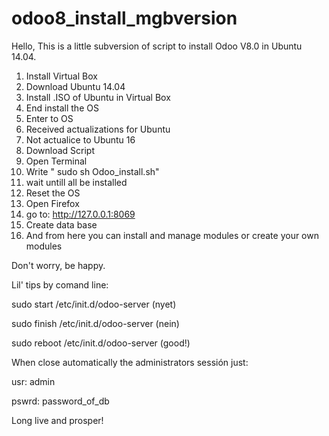 # odoo8_install_mgbversion

Hello,
This is a little subversion of script to install Odoo V8.0 in Ubuntu 14.04.

1. Install Virtual Box
2. Download Ubuntu 14.04
3. Install .ISO of Ubuntu in Virtual Box
4. End install the OS
5. Enter to OS
6. Received actualizations for Ubuntu
7. Not actualice to Ubuntu 16
8. Download Script
9. Open Terminal
10. Write " sudo sh Odoo_install.sh"
11. wait untill all be installed
12. Reset the OS
13. Open Firefox
14. go to: http://127.0.0.1:8069
15. Create data base
16. And from here you can install and manage modules or create your own modules

Don't worry, be happy.

Lil' tips by comand line:

sudo start /etc/init.d/odoo-server   (nyet)

sudo finish /etc/init.d/odoo-server  (nein)

sudo reboot /etc/init.d/odoo-server  (good!)

When close automatically the administrators sessión just:

usr: admin

pswrd: password_of_db

Long live and prosper!
